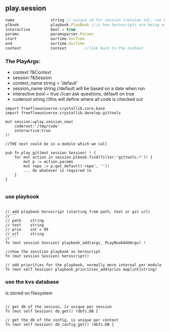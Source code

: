 ## play.session

```js
name                string // unique id for session (session id), can be more than one per context
plbook              playbook.PlayBook //is how heroscripts are being executed
interactive         bool = true
params              paramsparser.Params
start               ourtime.OurTime
end                 ourtime.OurTime
context             Context        //link back to the context
```

### **The PlayArgs:**

- context             ?&Context   
- session             ?&Session   
- context_name        string = 'default'
- session_name        string        //default will be based on a date when run
- interactive         bool = true   //can ask questions, default on true
- coderoot            string        //this will define where all code is checked out

```golang
import freeflowuniverse.crystallib.core.base
import freeflowuniverse.crystallib.develop.gittools

mut session:=play.session_new(
    coderoot:'/tmp/code'
    interactive:true
)!

//THE next could be in a module which we call

pub fn play_git(mut session Session) ! {
	for mut action in session.plbook.find(filter:'gittools.*')! {
		mut p := action.params
		mut repo := p.get_default('repo', '')!
        ... do whatever is required to 
	}
}


```


### use playbook

```golang

// add playbook heroscript (starting from path, text or git url)
//```
// path    string
// text    string
// prio    int = 99
// url     string
//```	
fn (mut session Session) playbook_add(args_ PLayBookAddArgs) !

//show the sesstion playbook as heroscript
fn (mut session Session) heroscript()

// add priorities for the playbook, normally more internal per module
fn (mut self Session) playbook_priorities_add(prios map[int]string)

```

### use the kvs database

is stored on filesystem

```golang

// get db of the session, is unique per session
fn (mut self Session) db_get() !dbfs.DB {

// get the db of the config, is unique per context
fn (mut self Session) db_config_get() !dbfs.DB {

```